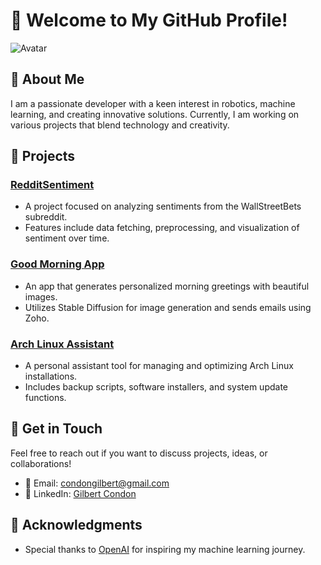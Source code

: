 # 👋 Welcome to My GitHub Profile!

![Avatar](https://avatarfiles.alphacoders.com/351/35136.gif) <!-- Replace with your avatar URL -->

## 🚀 About Me

I am a passionate developer with a keen interest in robotics, machine learning, and creating innovative solutions. Currently, I am working on various projects that blend technology and creativity. 

## 📂 Projects

### [RedditSentiment](https://github.com/condongilbert/RedditSentiment)
- A project focused on analyzing sentiments from the WallStreetBets subreddit.
- Features include data fetching, preprocessing, and visualization of sentiment over time.

### [Good Morning App](https://github.com/condongilbert/GoodMorningApp)
- An app that generates personalized morning greetings with beautiful images.
- Utilizes Stable Diffusion for image generation and sends emails using Zoho.

### [Arch Linux Assistant](https://github.com/condongilbert/Arch-Assistant)
- A personal assistant tool for managing and optimizing Arch Linux installations.
- Includes backup scripts, software installers, and system update functions.

## 💬 Get in Touch

Feel free to reach out if you want to discuss projects, ideas, or collaborations!
- 📧 Email: [condongilbert@gmail.com](mailto:condonGilbert@gmail.com)
- 💼 LinkedIn: [Gilbert Condon](https://linkedin.com/in/gilbert-condon)

## 🙌 Acknowledgments

- Special thanks to [OpenAI](https://www.openai.com) for inspiring my machine learning journey.
